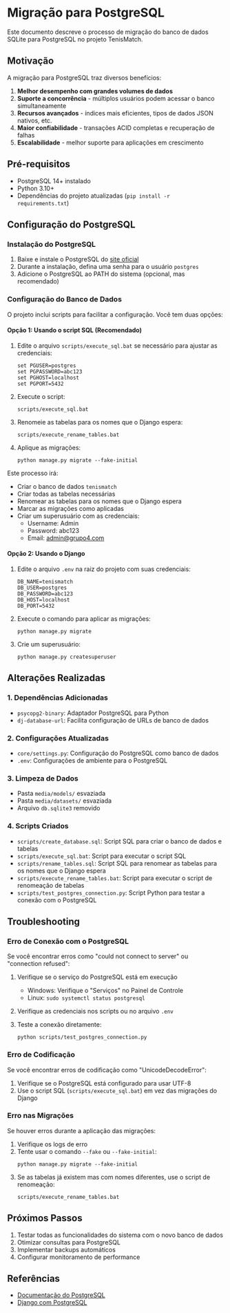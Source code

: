 # Migração para PostgreSQL

Este documento descreve o processo de migração do banco de dados SQLite para PostgreSQL no projeto TenisMatch.

## Motivação

A migração para PostgreSQL traz diversos benefícios:

1. **Melhor desempenho com grandes volumes de dados**
2. **Suporte a concorrência** - múltiplos usuários podem acessar o banco simultaneamente
3. **Recursos avançados** - índices mais eficientes, tipos de dados JSON nativos, etc.
4. **Maior confiabilidade** - transações ACID completas e recuperação de falhas
5. **Escalabilidade** - melhor suporte para aplicações em crescimento

## Pré-requisitos

- PostgreSQL 14+ instalado
- Python 3.10+
- Dependências do projeto atualizadas (`pip install -r requirements.txt`)

## Configuração do PostgreSQL

### Instalação do PostgreSQL

1. Baixe e instale o PostgreSQL do [site oficial](https://www.postgresql.org/download/)
2. Durante a instalação, defina uma senha para o usuário `postgres`
3. Adicione o PostgreSQL ao PATH do sistema (opcional, mas recomendado)

### Configuração do Banco de Dados

O projeto inclui scripts para facilitar a configuração. Você tem duas opções:

#### Opção 1: Usando o script SQL (Recomendado)

1. Edite o arquivo `scripts/execute_sql.bat` se necessário para ajustar as credenciais:
   ```batch
   set PGUSER=postgres
   set PGPASSWORD=abc123
   set PGHOST=localhost
   set PGPORT=5432
   ```

2. Execute o script:
   ```
   scripts/execute_sql.bat
   ```

3. Renomeie as tabelas para os nomes que o Django espera:
   ```
   scripts/execute_rename_tables.bat
   ```

4. Aplique as migrações:
   ```
   python manage.py migrate --fake-initial
   ```

Este processo irá:
- Criar o banco de dados `tenismatch`
- Criar todas as tabelas necessárias
- Renomear as tabelas para os nomes que o Django espera
- Marcar as migrações como aplicadas
- Criar um superusuário com as credenciais:
  - Username: Admin
  - Password: abc123
  - Email: admin@grupo4.com

#### Opção 2: Usando o Django

1. Edite o arquivo `.env` na raiz do projeto com suas credenciais:
   ```
   DB_NAME=tenismatch
   DB_USER=postgres
   DB_PASSWORD=abc123
   DB_HOST=localhost
   DB_PORT=5432
   ```

2. Execute o comando para aplicar as migrações:
   ```
   python manage.py migrate
   ```

3. Crie um superusuário:
   ```
   python manage.py createsuperuser
   ```

## Alterações Realizadas

### 1. Dependências Adicionadas
- `psycopg2-binary`: Adaptador PostgreSQL para Python
- `dj-database-url`: Facilita configuração de URLs de banco de dados

### 2. Configurações Atualizadas
- `core/settings.py`: Configuração do PostgreSQL como banco de dados
- `.env`: Configurações de ambiente para o PostgreSQL

### 3. Limpeza de Dados
- Pasta `media/models/` esvaziada
- Pasta `media/datasets/` esvaziada
- Arquivo `db.sqlite3` removido

### 4. Scripts Criados
- `scripts/create_database.sql`: Script SQL para criar o banco de dados e tabelas
- `scripts/execute_sql.bat`: Script para executar o script SQL
- `scripts/rename_tables.sql`: Script SQL para renomear as tabelas para os nomes que o Django espera
- `scripts/execute_rename_tables.bat`: Script para executar o script de renomeação de tabelas
- `scripts/test_postgres_connection.py`: Script Python para testar a conexão com o PostgreSQL

## Troubleshooting

### Erro de Conexão com o PostgreSQL

Se você encontrar erros como "could not connect to server" ou "connection refused":

1. Verifique se o serviço do PostgreSQL está em execução
   - Windows: Verifique o "Serviços" no Painel de Controle
   - Linux: `sudo systemctl status postgresql`

2. Verifique as credenciais nos scripts ou no arquivo `.env`

3. Teste a conexão diretamente:
   ```
   python scripts/test_postgres_connection.py
   ```

### Erro de Codificação

Se você encontrar erros de codificação como "UnicodeDecodeError":

1. Verifique se o PostgreSQL está configurado para usar UTF-8
2. Use o script SQL (`scripts/execute_sql.bat`) em vez das migrações do Django

### Erro nas Migrações

Se houver erros durante a aplicação das migrações:

1. Verifique os logs de erro
2. Tente usar o comando `--fake` ou `--fake-initial`:
   ```
   python manage.py migrate --fake-initial
   ```
3. Se as tabelas já existem mas com nomes diferentes, use o script de renomeação:
   ```
   scripts/execute_rename_tables.bat
   ```

## Próximos Passos

1. Testar todas as funcionalidades do sistema com o novo banco de dados
2. Otimizar consultas para PostgreSQL
3. Implementar backups automáticos
4. Configurar monitoramento de performance

## Referências

- [Documentação do PostgreSQL](https://www.postgresql.org/docs/)
- [Django com PostgreSQL](https://docs.djangoproject.com/en/5.0/ref/databases/#postgresql-notes)
